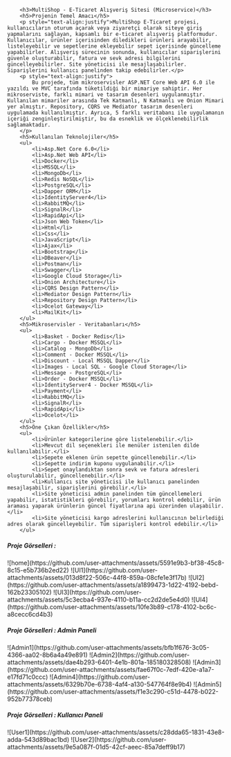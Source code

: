         <h3>MultiShop - E-Ticaret Alışveriş Sitesi (Microservice)</h3>
        <h5>Projenin Temel Amacı</h5>
        <p style="text-align:justify">MultiShop E-Ticaret projesi, kullanıcıların oturum açarak veya ziyaretçi olarak siteye giriş yapmalarını sağlayan, kapsamlı bir e-ticaret alışveriş platformudur. Kullanıcılar, ürünler içerisinden diledikleri ürünleri arayabilir, listeleyebilir ve sepetlerine ekleyebilir sepet içerisinde güncelleme yapabilirler. Alışveriş sürecinin sonunda, kullanıcılar siparişlerini güvenle oluşturabilir, fatura ve sevk adresi bilgilerini güncelleyebilirler. Site yöneticisi ile mesajlaşabilirler. Siparişlerini kullanıcı panelinden takip edebilirler.</p>
        <p style="text-align:justify">
            Bu projede, tüm mikroservisler ASP.NET Core Web API 6.0 ile yazıldı ve MVC tarafında tüketildiği bir mimariye sahiptir. Her mikroserviste, farklı mimari ve tasarım desenleri uygulanmıştır. Kullanılan mimariler arasında Tek Katmanlı, N Katmanlı ve Onion Mimari yer almıştır. Repository, CQRS ve Mediator tasarım desenleri uygulamada kullanılmıştır. Ayrıca, 5 farklı veritabanı ile uygulamanın içeriği zenginleştirilmiştir, bu da esneklik ve ölçeklenebilirlik sağlamaktadır.
        </p>
        <h5>Kullanılan Teknolojiler</h5>
        <ul>
            <li>Asp.Net Core 6.0</li>
            <li>Asp.Net Web API</li>
            <li>Docker</li>
            <li>MSSQL</li>
            <li>MongoDb</li>
            <li>Redis NoSQL</li>
            <li>PostgreSQL</li>
            <li>Dapper ORM</li>
            <li>IdentityServer4</li>
            <li>RabbitMQ</li>
            <li>SignalR</li>
            <li>RapidApi</li>
            <li>Json Web Token</li>
            <li>Html</li>
            <li>Css</li>
            <li>JavaScript</li>
            <li>Ajax</li>
            <li>Bootstrap</li>
            <li>DBeaver</li>
            <li>Postman</li>
            <li>Swagger</li>
            <li>Google Cloud Storage</li>
            <li>Onion Architecture</li>
            <li>CQRS Design Pattern</li>
            <li>Mediator Design Pattern</li>
            <li>Repository Design Pattern</li>
            <li>Ocelot Gateway</li>
            <li>MailKit</li>
        </ul>
        <h5>Mikroservisler - Veritabanları</h5>
        <ul>
            <li>Basket - Docker Redis</li>
            <li>Cargo - Docker MSSQL</li>
            <li>Catalog - MongoDb</li>
            <li>Comment - Docker MSSQL</li>
            <li>Discount - Local MSSQL Dapper</li>
            <li>Images - Local SQL - Google Cloud Storage</li>
            <li>Message - PostgreSQL</li>
            <li>Order - Docker MSSQL</li>
            <li>IdentityServer4 - Docker MSSQL</li>
            <li>Payment</li>
            <li>RabbitMQ</li>
            <li>SignalR</li>
            <li>RapidApi</li>
            <li>Ocelot</li>
        </ul>
        <h5>Öne Çıkan Özellikler</h5>
        <ul>
            <li>Ürünler kategorilerine göre listelenebilir.</li>
            <li>Mevcut dil seçenekleri ile menüler istenilen dilde kullanılabilir.</li>
            <li>Sepete eklenen ürün sepette güncellenebilir.</li>
            <li>Sepette indirim kuponu uygulanabilir.</li>
            <li>Sepet onaylandıktan sonra sevk ve fatura adresleri oluşturulabilir, güncellenebilir.</li>
            <li>Kullanıcı site yöneticisi ile kullanıcı panelinden mesajlaşabilir, siparişlerini görebilir.</li>
            <li>Site yöneticisi admin panelinden tüm güncellemeleri yapabilir, istatistikleri görebilir, yorumları kontrol edebilir, ürün araması yaparak ürünlerin güncel fiyatlarına api üzerinden ulaşabilir.</li>
            <li>Site yöneticisi kargo adreslerini kullanıcının belirlediği adres olarak güncelleyebilir. Tüm siparişleri kontrol edebilir.</li>            
        </ul>
    
   <h5>Proje Görselleri :</h5>
![home](https://github.com/user-attachments/assets/5591e9b3-bf38-45c8-8c15-e5b736b2ed22)
![UI1](https://github.com/user-attachments/assets/013d8f22-506c-44f8-859a-08cfe1e3f17b)
![UI2](https://github.com/user-attachments/assets/a1899473-1d22-4192-bebd-162b23305102)
![UI3](https://github.com/user-attachments/assets/5c3ecba4-937e-4110-b11a-cc2d2de5e4d0)
![UI4](https://github.com/user-attachments/assets/10fe3b89-c178-4102-bc6c-a8cecc6cd4b3)
<h5>Proje Görselleri : Admin Paneli</h5>
![Admin1](https://github.com/user-attachments/assets/bfb1f676-3c05-4366-aa02-8b6a4a49e891)
![Admin2](https://github.com/user-attachments/assets/dae4b293-6401-4e1b-801a-185180328508)
![Admin3](https://github.com/user-attachments/assets/fae67f0c-7edf-420e-a1a7-e17fd71c0ccc)
![Admin4](https://github.com/user-attachments/assets/6329b70e-6738-4af4-a130-547764f8e9b4)
![Admin5](https://github.com/user-attachments/assets/f1e3c290-c51d-4478-b022-952b77378ceb)
<h5>Proje Görselleri : Kullanıcı Paneli</h5>
![User1](https://github.com/user-attachments/assets/c28dda65-1831-43e8-adda-543d89bac1bd)
![User2](https://github.com/user-attachments/assets/9e5a087f-01d5-42cf-aeec-85a7deff9b17)
